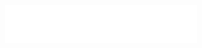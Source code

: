 <div align="left">
    <br>
    <img src="images/sprint1header.svg" height="100" width="1000">
    <br>
    <br>
    <br>

</div> 
